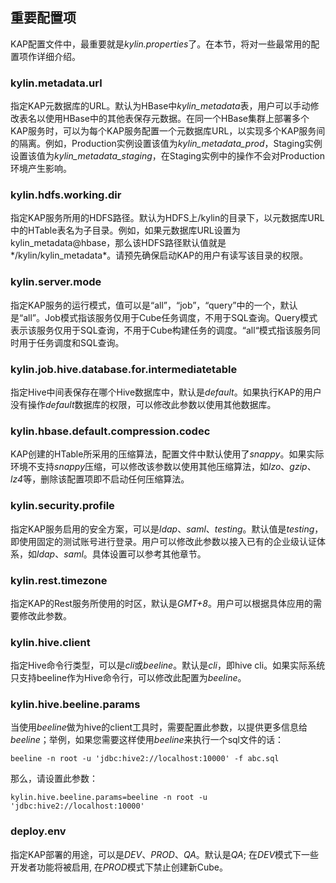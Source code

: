 ## 重要配置项
KAP配置文件中，最重要就是*kylin.properties*了。在本节，将对一些最常用的配置项作详细介绍。

### kylin.metadata.url
指定KAP元数据库的URL。默认为HBase中*kylin_metadata*表，用户可以手动修改表名以使用HBase中的其他表保存元数据。在同一个HBase集群上部署多个KAP服务时，可以为每个KAP服务配置一个元数据库URL，以实现多个KAP服务间的隔离。例如，Production实例设置该值为*kylin\_metadata\_prod*，Staging实例设置该值为*kylin\_metadata\_staging*，在Staging实例中的操作不会对Production环境产生影响。
### kylin.hdfs.working.dir
指定KAP服务所用的HDFS路径。默认为HDFS上/kylin的目录下，以元数据库URL中的HTable表名为子目录。例如，如果元数据库URL设置为kylin\_metadata@hbase，那么该HDFS路径默认值就是*/kylin/kylin\_metadata*。请预先确保启动KAP的用户有读写该目录的权限。
### kylin.server.mode
指定KAP服务的运行模式，值可以是“all”，“job”，“query”中的一个，默认是“all”。Job模式指该服务仅用于Cube任务调度，不用于SQL查询。Query模式表示该服务仅用于SQL查询，不用于Cube构建任务的调度。“all“模式指该服务同时用于任务调度和SQL查询。
### kylin.job.hive.database.for.intermediatetable
指定Hive中间表保存在哪个Hive数据库中，默认是*default*。如果执行KAP的用户没有操作*default*数据库的权限，可以修改此参数以使用其他数据库。
### kylin.hbase.default.compression.codec
KAP创建的HTable所采用的压缩算法，配置文件中默认使用了*snappy*。如果实际环境不支持*snappy*压缩，可以修改该参数以使用其他压缩算法，如*lzo*、*gzip*、*lz4*等，删除该配置项即不启动任何压缩算法。
### kylin.security.profile
指定KAP服务启用的安全方案，可以是*ldap*、*saml*、*testing*。默认值是*testing*，即使用固定的测试账号进行登录。用户可以修改此参数以接入已有的企业级认证体系，如*ldap*、*saml*。具体设置可以参考其他章节。
### kylin.rest.timezone
指定KAP的Rest服务所使用的时区，默认是*GMT+8*。用户可以根据具体应用的需要修改此参数。
### kylin.hive.client
指定Hive命令行类型，可以是*cli*或*beeline*。默认是*cli*，即hive cli。如果实际系统只支持beeline作为Hive命令行，可以修改此配置为*beeline*。
### kylin.hive.beeline.params
当使用*beeline*做为hive的client工具时，需要配置此参数，以提供更多信息给*beeline*；举例，如果您需要这样使用*beeline*来执行一个sql文件的话：
```
beeline -n root -u 'jdbc:hive2://localhost:10000' -f abc.sql
```

那么，请设置此参数：
```
kylin.hive.beeline.params=beeline -n root -u 'jdbc:hive2://localhost:10000'
```
### deploy.env
指定KAP部署的用途，可以是*DEV*、*PROD*、*QA*。默认是*QA*; 在*DEV*模式下一些开发者功能将被启用, 在*PROD*模式下禁止创建新Cube。
